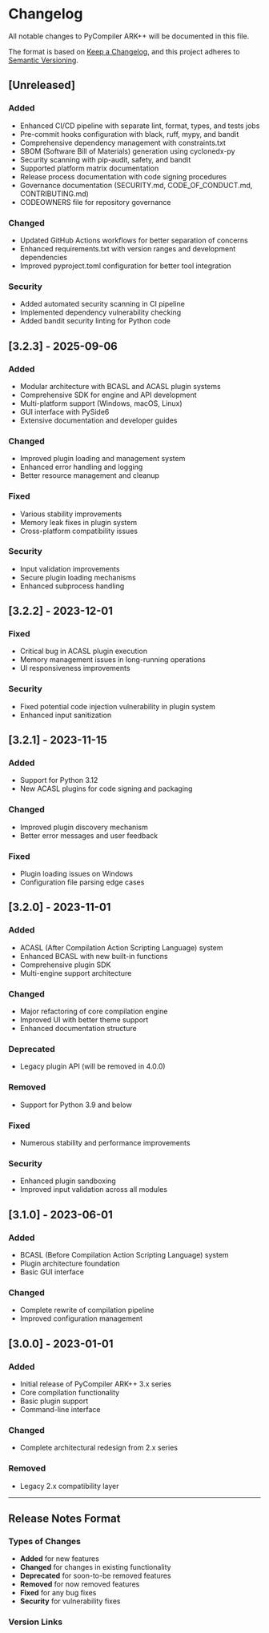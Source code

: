 # Changelog

All notable changes to PyCompiler ARK++ will be documented in this file.

The format is based on [Keep a Changelog](https://keepachangelog.com/en/1.0.0/),
and this project adheres to [Semantic Versioning](https://semver.org/spec/v2.0.0.html).

## [Unreleased]

### Added
- Enhanced CI/CD pipeline with separate lint, format, types, and tests jobs
- Pre-commit hooks configuration with black, ruff, mypy, and bandit
- Comprehensive dependency management with constraints.txt
- SBOM (Software Bill of Materials) generation using cyclonedx-py
- Security scanning with pip-audit, safety, and bandit
- Supported platform matrix documentation
- Release process documentation with code signing procedures
- Governance documentation (SECURITY.md, CODE_OF_CONDUCT.md, CONTRIBUTING.md)
- CODEOWNERS file for repository governance

### Changed
- Updated GitHub Actions workflows for better separation of concerns
- Enhanced requirements.txt with version ranges and development dependencies
- Improved pyproject.toml configuration for better tool integration

### Security
- Added automated security scanning in CI pipeline
- Implemented dependency vulnerability checking
- Added bandit security linting for Python code

## [3.2.3] - 2025-09-06

### Added
- Modular architecture with BCASL and ACASL plugin systems
- Comprehensive SDK for engine and API development
- Multi-platform support (Windows, macOS, Linux)
- GUI interface with PySide6
- Extensive documentation and developer guides

### Changed
- Improved plugin loading and management system
- Enhanced error handling and logging
- Better resource management and cleanup

### Fixed
- Various stability improvements
- Memory leak fixes in plugin system
- Cross-platform compatibility issues

### Security
- Input validation improvements
- Secure plugin loading mechanisms
- Enhanced subprocess handling

## [3.2.2] - 2023-12-01

### Fixed
- Critical bug in ACASL plugin execution
- Memory management issues in long-running operations
- UI responsiveness improvements

### Security
- Fixed potential code injection vulnerability in plugin system
- Enhanced input sanitization

## [3.2.1] - 2023-11-15

### Added
- Support for Python 3.12
- New ACASL plugins for code signing and packaging

### Changed
- Improved plugin discovery mechanism
- Better error messages and user feedback

### Fixed
- Plugin loading issues on Windows
- Configuration file parsing edge cases

## [3.2.0] - 2023-11-01

### Added
- ACASL (After Compilation Action Scripting Language) system
- Enhanced BCASL with new built-in functions
- Comprehensive plugin SDK
- Multi-engine support architecture

### Changed
- Major refactoring of core compilation engine
- Improved UI with better theme support
- Enhanced documentation structure

### Deprecated
- Legacy plugin API (will be removed in 4.0.0)

### Removed
- Support for Python 3.9 and below

### Fixed
- Numerous stability and performance improvements

### Security
- Enhanced plugin sandboxing
- Improved input validation across all modules

## [3.1.0] - 2023-06-01

### Added
- BCASL (Before Compilation Action Scripting Language) system
- Plugin architecture foundation
- Basic GUI interface

### Changed
- Complete rewrite of compilation pipeline
- Improved configuration management

## [3.0.0] - 2023-01-01

### Added
- Initial release of PyCompiler ARK++ 3.x series
- Core compilation functionality
- Basic plugin support
- Command-line interface

### Changed
- Complete architectural redesign from 2.x series

### Removed
- Legacy 2.x compatibility layer

---

## Release Notes Format

### Types of Changes
- **Added** for new features
- **Changed** for changes in existing functionality
- **Deprecated** for soon-to-be removed features
- **Removed** for now removed features
- **Fixed** for any bug fixes
- **Security** for vulnerability fixes

### Version Links
